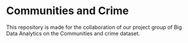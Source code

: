 # Communities and Crime

This repository is made for the collaboration of our project group of Big Data Analytics on the Communities and crime dataset.
